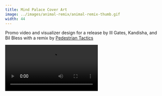 ```yaml
---
title: Mind Palace Cover Art
image: ../images/animal-remix/animal-remix-thumb.gif
width: 44
---
```


Promo video and visualizer design for a release by Ill Gates, Kandisha, and Bil Bless with a remix by [Pedestrian Tactics](pedestriantactics.com)

<video controls src="images/animal-remix/animal-remix-video.mp4"></video>